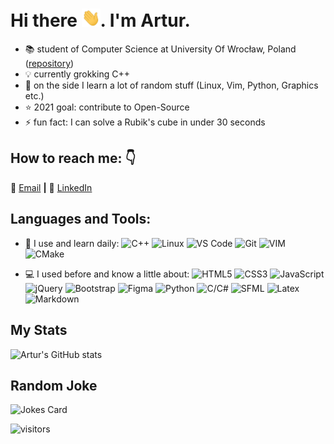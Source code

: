 # Hi there <img src="https://raw.githubusercontent.com/arturJan4/arturJan4/master/wave.gif" width="30px">. I'm Artur.

- :books: student of Computer Science at University Of Wrocław, Poland ([repository](https://github.com/arturJan4/University))
- :bulb: currently grokking C++
- :snake: on the side I learn a lot of random stuff (Linux, Vim, Python, Graphics etc.)
- :star: 2021 goal: contribute to Open-Source
- ⚡ fun fact: I can solve a Rubik's cube in under 30 seconds 

## How to reach me: :point_down:
:email: [Email][email] **|** 
:office: [LinkedIn][linkedin]

[email]: mailto:arturjankowskigm@gmail.com
[linkedin]: http://linkedin.com/in/artur-jankowski-0a26231b4

## Languages and Tools:
- 🚀 I use and learn daily:
  ![C++](https://img.shields.io/badge/C%2B%2B-00599C?style=plastic&logo=c%2B%2B&logoColor=white)
  ![Linux](https://img.shields.io/badge/Linux-black?style=plastic&logo=linux)
  ![VS Code](https://img.shields.io/badge/-VS%20Code-007ACC?style=plastic&logo=visual-studio-code)
  ![Git](https://img.shields.io/badge/-Git-black?style=plastic&logo=git)
  ![VIM](https://img.shields.io/badge/-VIM-E34F26?style=plastic&logo=vim)
  ![CMake](https://img.shields.io/badge/-CMake-black?style=plastic&logo=CMake&logoColor=white)


- 💻 I used before and know a little about:
  ![HTML5](https://img.shields.io/badge/-HTML5-E34F26?style=plastic&logo=html5&logoColor=white)
  ![CSS3](https://img.shields.io/badge/-CSS3-1572B6?style=plastic&logo=css3)
  ![JavaScript](https://img.shields.io/badge/-JavaScript-black?style=plastic&logo=javascript)
  ![jQuery](https://img.shields.io/badge/Jquery%20-%230769AD.svg?&style=plastic&logo=jquery&logoColor=white)
  ![Bootstrap](https://img.shields.io/badge/Bootstrap%20-%23563D7C.svg?&style=plastic&logo=bootstrap&logoColor=white)
  ![Figma](https://img.shields.io/badge/Figma%20-%23F24E1E.svg?&style=plastic&logo=figma&logoColor=white)
  ![Python](https://img.shields.io/badge/-Python-8fcfd1?style=plastic&logo=Python)
  ![C/C#](https://img.shields.io/badge/-C/C%23-E34F26?style=plastic&logo=c)
  ![SFML](https://img.shields.io/badge/-SFML-black?style=plastic&logo=SFML)
  ![Latex](https://img.shields.io/badge/Latex%20-%23008080.svg?&style=plastic&logo=latex&logoColor=white)
  ![Markdown](https://img.shields.io/badge/Markdown-%23000000.svg?&style=plastic&logo=markdown&logoColor=white)
  
## My Stats
![Artur's GitHub stats](https://github-readme-stats.vercel.app/api?username=arturJan4&show_icons=true&theme=radical&hide=issues,contribs&include_all_commits=true)

## Random Joke
![Jokes Card](https://readme-jokes.vercel.app/api?theme=vue-dark)

![visitors](https://visitor-badge.glitch.me/badge?page_id=arturJan4)
